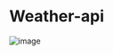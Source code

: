 # Weather-api

![image](https://github.com/ol1mowski/Weather-api/assets/101707516/e15edb94-66da-4f69-a264-2657babebd76)
